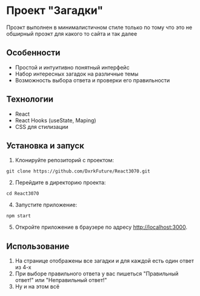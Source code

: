 # Проект "Загадки"

Проэкт выполнен в минималистичном стиле только по тому что это не обширный проэкт для какого то сайта и так далее

## Особенности

- Простой и интуитивно понятный интерфейс
- Набор интересных загадок на различные темы
- Возможность выбора ответа и проверки его правильности

## Технологии

- React
- React Hooks (useState, Maping)
- CSS для стилизации

## Установка и запуск

1. Клонируйте репозиторий с проектом:

```
git clone https://github.com/DxrkFuture/React3070.git
```

2. Перейдите в директорию проекта:

```
cd React3070
```

4. Запустите приложение:

```
npm start
```

5. Откройте приложение в браузере по адресу [http://localhost:3000](http://localhost:3000).

## Использование

1. На странице отображены все загадки и для каждой есть один ответ из 4-х
2. При выборе правильного ответа у вас пишеться "Правильный ответ!" или "Неправильный ответ!"
3. Ну и на этом всё
